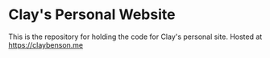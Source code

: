 # Clay's Personal Website

This is the repository for holding the code for Clay's personal site. Hosted at https://claybenson.me